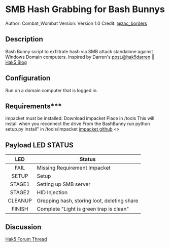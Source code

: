 # SMB Hash Grabbing for Bash Bunnys

Author: Combat_Wombat
Version: Version 1.0
Credit: <a href="https://twitter.com/zac_borders" target=_blank>@zac_borders</a>

## Description
Bash Bunny script to exfiltrate hash via SMB attack standalone against Windows Domain computers.
Inspired by Darren's <a href="https://twitter.com/hak5darren/status/869575984483147777" target=_blank>post</a>.<a href="https://twitter.com/hak5darren" target=_blank>@hak5darren</a> || <a href="https://hakshop.com/blogs/news/whats-the-quickest-way-to-steal-a-windows-password-hash" target=_blank>Hak5 Blog</a>

## Configuration

Run on a domain computer that is logged in.

## Requirements***

impacket must be installed.
	Download impacket
	Place in /tools
	This will install when you reconnect the drive
	From the BashBunny run python setup.py install" in /tools/impacket
	<a href="https://github.com/CoreSecurity/impacket" target=_blank>impacket github</a> <>


## Payload LED STATUS

|   LED   | Status                                      |
|:-------:|---------------------------------------------|
| FAIL    | Missing Requirement Impacket                |
| SETUP   | Setup                                       |
| STAGE1  | Setting up SMB server                       |
| STAGE2  | HID Injection                               |
| CLEANUP | Grepping hash, storing loot, deleting share |
| FINISH  | Complete "Light is green trap is clean"     |

## Discussion
[Hak5 Forum Thread](https://forums.hak5.org/index.php?/topic/40240-poisontap-on-the-bunny/ "Hak5 Forum Thread")
